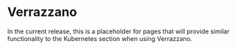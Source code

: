# Verrazzano
In the current release, this is a placeholder for pages that will provide similar functionality to the Kubernetes
section when using Verrazzano.
